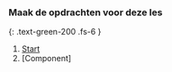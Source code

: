 ### Maak de opdrachten voor deze les
{: .text-green-200 .fs-6 }

1. [Start](1onderwerp)
2. [Component]
